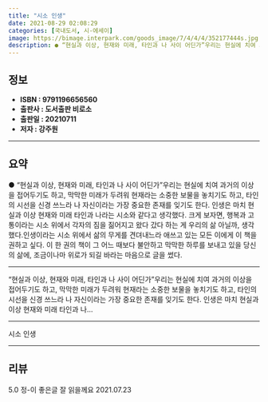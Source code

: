 ```yaml
---
title: "시소 인생"
date: 2021-08-29 02:08:29
categories: [국내도서, 시-에세이]
image: https://bimage.interpark.com/goods_image/7/4/4/4/352177444s.jpg
description: ● “현실과 이상, 현재와 미래, 타인과 나 사이 어딘가”우리는 현실에 치여 과거의 이상을 접어두기도 하고, 막막한 미래가 두려워 현재라는 소중한 보물을 놓치기도 하고, 타인의 시선을 신경 쓰느라 나 자신이라는 가장 중요한 존재를 잊기도 한다. 인생은 마치 현실과 이상 현재와 미래 타
---
```


## **정보**

- **ISBN : 9791196656560**
- **출판사 : 도서출판 비로소**
- **출판일 : 20210711**
- **저자 : 강주원**

------



## **요약**

●  “현실과 이상, 현재와 미래, 타인과 나 사이 어딘가”우리는 현실에 치여 과거의 이상을 접어두기도 하고, 막막한 미래가 두려워 현재라는 소중한 보물을 놓치기도 하고, 타인의 시선을 신경 쓰느라 나 자신이라는 가장 중요한 존재를 잊기도 한다. 인생은 마치 현실과 이상 현재와 미래 타인과 나라는 시소와 같다고 생각했다. 크게 보자면, 행복과 고통이라는 시소 위에서 각자의 짐을 짊어지고 왔다 갔다 하는 게 우리의 삶 아닐까, 생각했다.인생이라는 시소 위에서 삶의 무게를 견뎌내느라 애쓰고 있는 모든 이에게 이 책을 권하고 싶다. 이 한 권의 책이 그 어느 때보다 불안하고 막막한 하루를 보내고 있을 당신의 삶에, 조금이나마 위로가 되길 바라는 마음으로 글을 썼다.

------

“현실과 이상, 현재와 미래, 타인과 나 사이 어딘가”우리는 현실에 치여 과거의 이상을 접어두기도 하고, 막막한 미래가 두려워 현재라는 소중한 보물을 놓치기도 하고, 타인의 시선을 신경 쓰느라 나 자신이라는 가장 중요한 존재를 잊기도 한다. 인생은 마치 현실과 이상 현재와 미래 타인과 나... 

------


시소 인생 

------


## **리뷰** 

5.0 정-이 좋은글 잘 읽을께요  2021.07.23 <br/>